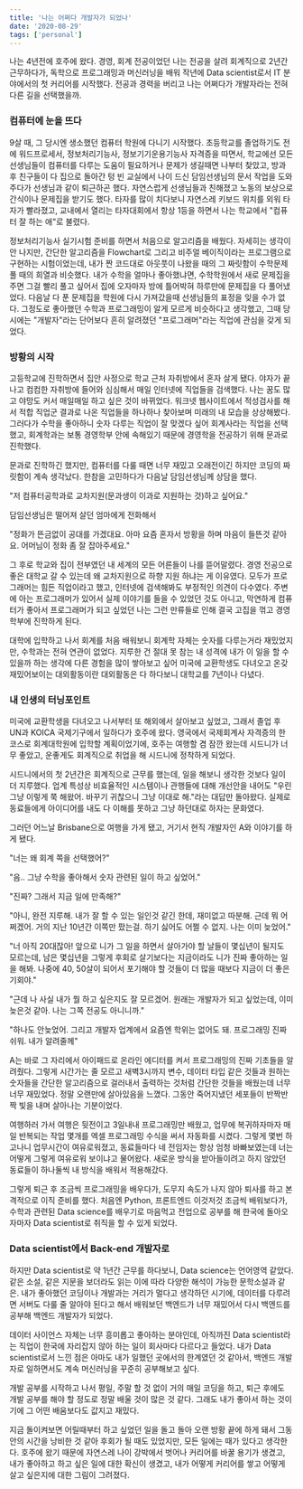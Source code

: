 ```yaml
---
title: '나는 어쩌다 개발자가 되었나'
date: '2020-08-29'
tags: ['personal']
---
```


나는 4년전에 호주에 왔다. 경영, 회계 전공이었던 나는 전공을 살려 회계직으로 2년간 근무하다가, 독학으로 프로그래밍과 머신러닝을 배워 작년에 Data scientist로서 IT 분야에서의 첫 커리어를 시작했다. 전공과 경력을 버리고 나는 어쩌다가 <span>개발자</span>라는 전혀 다른 길을 선택했을까.

### 컴퓨터에 눈을 뜨다

9살 때, 그 당시엔 생소했던 컴퓨터 학원에 다니기 시작했다. 초등학교를 졸업하기도 전에 워드프로세서, 정보처리기능사, 정보기기운용기능사 자격증을 따면서, 학교에선 모든 선생님들이 컴퓨터를 다루는 도움이 필요하거나 문제가 생길때면 나부터 찾았고, 방과 후 친구들이 다 집으로 돌아간 텅 빈 교실에서 나이 드신 담임선생님의 문서 작업을 도와주다가 선생님과 같이 퇴근하곤 했다. 자연스럽게 선생님들과 친해졌고 노동의 보상으로 간식이나 문제집을 받기도 했다. 타자를 많이 치다보니 자연스레 키보드 위치를 외워 타자가 빨라졌고, 교내에서 열리는 타자대회에서 항상 1등을 하면서 나는 학교에서 "컴퓨터 잘 하는 애"로 불렸다.

정보처리기능사 실기시험 준비를 하면서 처음으로 알고리즘을 배웠다. 자세히는 생각이 안 나지만, 간단한 알고리즘을 Flowchart로 그리고 비주얼 베이직이라는 프로그램으로 구현하는 시험이었는데, 내가 짠 코드대로 아웃풋이 나왔을 때의 그 짜릿함이 수학문제 풀 때의 희열과 비슷했다. 내가 수학을 얼마나 좋아했냐면, 수학학원에서 새로 문제집을 주면 그걸 빨리 풀고 싶어서 집에 오자마자 방에 틀어박혀 하루만에 문제집을 다 풀어냈었다. 다음날 다 푼 문제집을 학원에 다시 가져갔을때 선생님들의 표정을 잊을 수가 없다. 그정도로 좋아했던 수학과 프로그래밍이 알게 모르게 비슷하다고 생각했고, 그때 당시에는 "개발자"라는 단어보다 흔히 알려졌던 "프로그래머"라는 직업에 관심을 갖게 되었다.

### 방황의 시작

고등학교에 진학하면서 집안 사정으로 학교 근처 자취방에서 혼자 살게 됐다. 야자가 끝나고 컴컴한 자취방에 들어와 심심해서 매일 인터넷에 직업들을 검색했다. 나는 꿈도 많고 야망도 커서 매일매일 하고 싶은 것이 바뀌었다. 워크넷 웹사이트에서 적성검사를 해서 적합 직업군 결과로 나온 직업들을 하나하나 찾아보며 미래의 내 모습을 상상해봤다. 그러다가 수학을 좋아하니 숫자 다루는 직업이 잘 맞겠다 싶어 회계사라는 직업을 선택했고, 회계학과는 보통 경영학부 안에 속해있기 때문에 경영학을 전공하기 위해 문과로 진학했다.

문과로 진학하긴 했지만, 컴퓨터를 다룰 때면 너무 재밌고 오래전이긴 하지만 코딩의 짜릿함이 계속 생각났다. 한참을 고민하다가 다음날 담임선생님께 상담을 했다.

"저 컴퓨터공학과로 교차지원(문과생이 이과로 지원하는 것)하고 싶어요."

담임선생님은 떨어져 살던 엄마에게 전화해서

"정화가 뜬금없이 공대를 가겠대요. 아마 요즘 혼자서 방황을 하며 마음이 들뜬것 같아요. 어머님이 정화 좀 잘 잡아주세요."

그 후로 학교와 집이 전부였던 내 세계의 모든 어른들이 나를 뜯어말렸다. 경영 전공으로 좋은 대학교 갈 수 있는데 왜 교차지원으로 하향 지원 하냐는 게 이유였다. 모두가 프로그래머는 힘든 직업이라고 했고, 인터넷에 검색해봐도 부정적인 의견이 다수였다. 주변에 아는 프로그래머가 있어서 실제 이야기를 들을 수 있었던 것도 아니고, 막연하게 컴퓨터가 좋아서 프로그래머가 되고 싶었던 나는 그런 만류들로 인해 결국 고집을 꺾고 경영학부에 진학하게 된다.

대학에 입학하고 나서 회계를 처음 배워보니 회계학 자체는 숫자를 다루는거라 재밌었지만, 수학과는 전혀 연관이 없었다. 지루한 건 절대 못 참는 내 성격에 내가 이 일을 할 수 있을까 하는 생각에 다른 경험을 많이 쌓아보고 싶어 미국에 교환학생도 다녀오고 온갖 재밌어보이는 대외활동이란 대외활동은 다 하다보니 대학교를 7년이나 다녔다.

### 내 인생의 터닝포인트

미국에 교환학생을 다녀오고 나서부터 또 해외에서 살아보고 싶었고, 그래서 졸업 후 UN과 KOICA 국제기구에서 일하다가 호주에 왔다. 영국에서 국제회계사 자격증의 한 코스로 회계대학원에 입학할 계획이었기에, 호주는 여행할 겸 잠깐 왔는데 시드니가 너무 좋았고, 운좋게도 회계직으로 취업을 해 시드니에 정착하게 되었다.

시드니에서의 첫 2년간은 회계직으로 근무를 했는데, 일을 해보니 생각한 것보다 일이 더 지루했다. 업계 특성상 비효율적인 시스템이나 관행들에 대해 개선안을 내어도 "우린 그냥 이렇게 쭉 해왔어. 바꾸기 귀찮으니 그냥 이대로 해."라는 대답만 돌아왔다. 실제로 동료들에게 아이디어를 내도 다 이해를 못하고 그냥 하던대로 하자는 문화였다.

그러던 어느날 Brisbane으로 여행을 가게 됐고, 거기서 현직 개발자인 A와 이야기를 하게 됐다.

"너는 왜 회계 쪽을 선택했어?"

"음.. 그냥 수학을 좋아해서 숫자 관련된 일이 하고 싶었어."

"진짜? 그래서 지금 일에 만족해?"

"아니, 완전 지루해. 내가 잘 할 수 있는 일인것 같긴 한데, 재미없고 따분해. 근데 뭐 어쩌겠어. 거의 지난 10년간 이쪽만 팠는걸. 하기 싫어도 어쩔 수 없지. 나는 이미 늦었어."

"너 아직 20대잖아! 앞으로 니가 그 일을 하면서 살아가야 할 날들이 몇십년이 될지도 모르는데, 남은 몇십년을 그렇게 후회로 살기보다는 지금이라도 니가 진짜 좋아하는 일을 해봐. 나중에 40, 50살이 되어서 포기해야 할 것들이 더 많을 때보다 지금이 더 좋은 기회야."

"근데 나 사실 내가 뭘 하고 싶은지도 잘 모르겠어. 원래는 개발자가 되고 싶었는데, 이미 늦은것 같아. 나는 그쪽 전공도 아니니까."

"하나도 안늦었어. 그리고 개발자 업계에서 요즘엔 학위는 없어도 돼. 프로그래밍 진짜 쉬워. 내가 알려줄께"

A는 바로 그 자리에서 아이패드로 온라인 에디터를 켜서 프로그래밍의 진짜 기초들을 알려줬다.
그렇게 시간가는 줄 모르고 새벽3시까지 변수, 데이터 타입 같은 것들과 원하는 숫자들을 간단한 알고리즘으로 걸러내서 출력하는 것처럼 간단한 것들을 배웠는데 너무너무 재밌었다.
정말 오랜만에 살아있음을 느꼈다. 그동안 죽어지냈던 세포들이 반짝반짝 빛을 내며 살아나는 기분이었다.

여행하러 가서 여행은 뒷전이고 3일내내 프로그래밍만 배웠고, 업무에 복귀하자마자 매일 반복되는 작업 몇개를 엑셀 프로그래밍 수식을 써서 자동화를 시켰다.
그렇게 몇번 하고나니 업무시간이 여유로워졌고, 동료들마다 네 전임자는 항상 엄청 바빠보였는데 너는 어떻게 그렇게 여유로워 보이냐고 물어왔다. 새로운 방식을 받아들이려고 하지 않았던 동료들이 하나둘씩 내 방식을 배워서 적용해갔다.

그렇게 퇴근 후 조금씩 프로그래밍을 배우다가, 도무지 속도가 나지 않아 퇴사를 하고 본격적으로 이직 준비를 했다. 처음엔 Python, 프론트엔드 이것저것 조금씩 배워보다가, 수학과 관련된 Data science를 배우기로 마음먹고 전업으로 공부를 해 한국에 돌아오자마자 Data scientist로 취직을 할 수 있게 되었다.

### Data scientist에서 Back-end 개발자로

하지만 Data scientist로 약 1년간 근무를 하다보니, Data science는 언어영역 같았다. 같은 소설, 같은 지문을 보더라도 읽는 이에 따라 다양한 해석이 가능한 문학소설과 같은. 내가 좋아했던 코딩이나 개발과는 거리가 멀다고 생각하던 시기에, 데이터를 다루려면 서버도 다룰 줄 알아야 된다고 해서 배워보던 백엔드가 너무 재밌어서 다시 백엔드를 공부해 백엔드 개발자가 되었다.

데이터 사이언스 자체는 너무 흥미롭고 좋아하는 분야인데, 아직까진 Data scientist라는 직업이 한국에 자리잡지 않아 하는 일이 회사마다 다르다고 들었다. 내가 Data scientist로서 느낀 점은 아마도 내가 일했던 곳에서의 한계였던 것 같아서, 백엔드 개발자로 일하면서도 계속 머신러닝을 꾸준히 공부해보고 싶다.

개발 공부를 시작하고 나서 평일, 주말 할 것 없이 거의 매일 코딩을 하고, 퇴근 후에도 개발 공부를 해야 할 정도로 정말 배울 것이 많은 것 같다. 그래도 내가 좋아서 하는 것이기에 그 어떤 배움보다도 값지고 재밌다.

지금 돌이켜보면 어릴때부터 하고 싶었던 일을 돌고 돌아 오랜 방황 끝에 하게 돼서 그동안의 시간을 낭비한 것 같아 후회가 될 때도 있었지만, 모든 일에는 때가 있다고 생각한다. 호주에 왔기 때문에 자연스레 나이 강박에서 벗어나 커리어를 바꿀 용기가 생겼고, 내가 좋아하고 하고 싶은 일에 대한 확신이 생겼고, 내가 어떻게 커리어를 쌓고 어떻게 살고 싶은지에 대한 그림이 그려졌다.